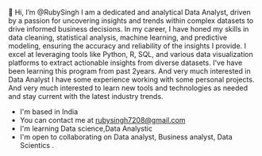  👋 Hi, I’m @RubySingh
   I am a dedicated and analytical Data Analyst, driven by a passion for uncovering insights and trends within complex datasets to drive informed business decisions. 
   In my career, I have honed my skills in data cleaning, statistical analysis, machine learning, and predictive modeling, ensuring the accuracy and reliability of the insights I provide. I excel at leveraging 
   tools like Python, R, SQL, and various data visualization platforms to extract actionable insights from diverse datasets.
    I've have been learning this program from past 2years. And very much interested in Data Analyst  I have some experience working with some personal projects. And very much interested to learn new tools and 
   technologies as needed and stay current with the latest industry trends.

   - I'm based in India
   - You can contact me at rubysingh7208@gmail.com
   -  I'm learning Data science,Data Analystic
   -   I'm open to collaborating on Data analyst, Business analyst, Data Scientics .
   
   
    
<!---
RubySingh07/RubySingh07 is a ✨ special ✨ repository because its `README.md` (this file) appears on your GitHub profile.
You can click the Preview link to take a look at your changes.
--->
